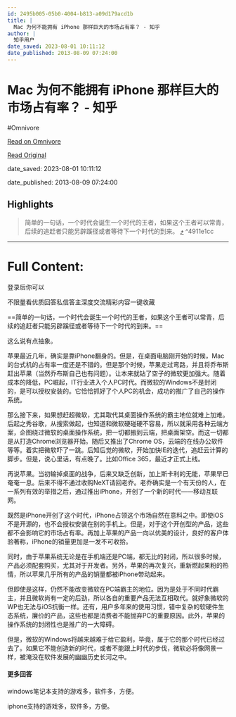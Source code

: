 ```yaml
---
id: 2495b005-05b0-4004-b813-a09d179acd1b
title: |
  Mac 为何不能拥有 iPhone 那样巨大的市场占有率？ - 知乎
author: |
  知乎用户
date_saved: 2023-08-01 10:11:12
date_published: 2013-08-09 07:24:00
---
```


# Mac 为何不能拥有 iPhone 那样巨大的市场占有率？ - 知乎
#Omnivore

[Read on Omnivore](https://omnivore.app/me/https-www-zhihu-com-question-21453852-answer-18280490-189b17022cc)

[Read Original](https://www.zhihu.com/question/21453852/answer/18280490)

date_saved: 2023-08-01 10:11:12

date_published: 2013-08-09 07:24:00

## Highlights

> 简单的一句话，一个时代会诞生一个时代的王者，如果这个王者可以常青，后续的追赶者只能另辟蹊径或者等待下一个时代的到来。 [⤴️](https://omnivore.app/me/https-www-zhihu-com-question-21453852-answer-18280490-189b17022cc#4911e1cc-c3e5-4917-92b8-507581d60d79)  ^4911e1cc


--- 

# Full Content: 

登录后你可以

不限量看优质回答私信答主深度交流精彩内容一键收藏

==简单的一句话，一个时代会诞生一个时代的王者，如果这个王者可以常青，后续的追赶者只能另辟蹊径或者等待下一个时代的到来。==

这么说有点抽象。

苹果最近几年，确实是靠iPhone翻身的。但是，在桌面电脑刚开始的时候，Mac的台式机的占有率一度还是不错的。但是那个时候，苹果走过弯路，并且将乔布斯赶出苹果（当然乔布斯自己也有问题）。让本来就钻了空子的微软更加强大。随着成本的降低，PC崛起，IT行业进入个人PC时代。而微软的Windows不是封闭的，是可以授权安装的。它恰恰抓好了个人PC的机会，成功的推广了自己的操作系统。

那么接下来，如果想赶超微软，尤其取代其桌面操作系统的霸主地位就难上加难。后起之秀谷歌，从搜索做起，也知道和微软硬碰硬不容易，所以就采用各种云端方案，企图绕过微软的桌面操作系统，把一切都搬到云端，把桌面架空。而这一切都是从打造Chrome浏览器开始。随后又推出了Chrome OS，云端的在线办公软件等等。着实把微软吓了一跳。后知后觉的微软，开始加快IE的迭代，追赶云计算的脚步。但是，说心里话，有点晚了。比如Office 365，最近才正式上线。

再说苹果。当初输掉桌面的战争，后来又缺乏创新，加上斯卡利的无能，苹果早已奄奄一息。后来不得不通过收购NeXT请回老乔。老乔确实是一个有天份的人，在一系列有效的举措之后，通过推出iPhone，开创了一个新的时代——移动互联网。

既然是iPhone开创了这个时代，iPhone占领这个市场自然在意料之中。即使iOS不是开源的，也不会授权安装在别的手机上。但是，对于这个开创型的产品，这些都不会影响它的市场占有率。再加上苹果的产品一向以优美的设计，良好的客户体验著称，iPhone的销量更加是一发不可收拾。

同时，由于苹果系统无论是在手机端还是PC端，都无比的封闭，所以很多时候，产品必须配套购买，尤其对于开发者。另外，苹果的再次复兴，重新燃起果粉的热情，所以苹果几乎所有的产品的销量都被iPhone带动起来。

但即使是这样，仍然不能改变微软在PC端霸主的地位。因为是处于不同时代霸主，并且微软尚有一定的后劲，所以各自的重要产品无法互相取代。就好象微软的WP也无法与iOS抗衡一样。还有，用户多年来的使用习惯，错中复杂的软硬件生态系统，廉价的产品，这些也都是消费者不能抛弃PC的重要原因。此外，苹果的操作系统的封闭性也是推广的一大障碍。

但是，微软的Windows将越来越难于给它盈利，毕竟，属于它的那个时代已经过去了。如果它不能创造新的时代，或者不能跟上时代的步伐，微软必将像网景一样，被淹没在软件发展的幽幽历史长河之中。

#### 更多回答

windows笔记本支持的游戏多，软件多，方便。

iphone支持的游戏多，软件多，方便。
